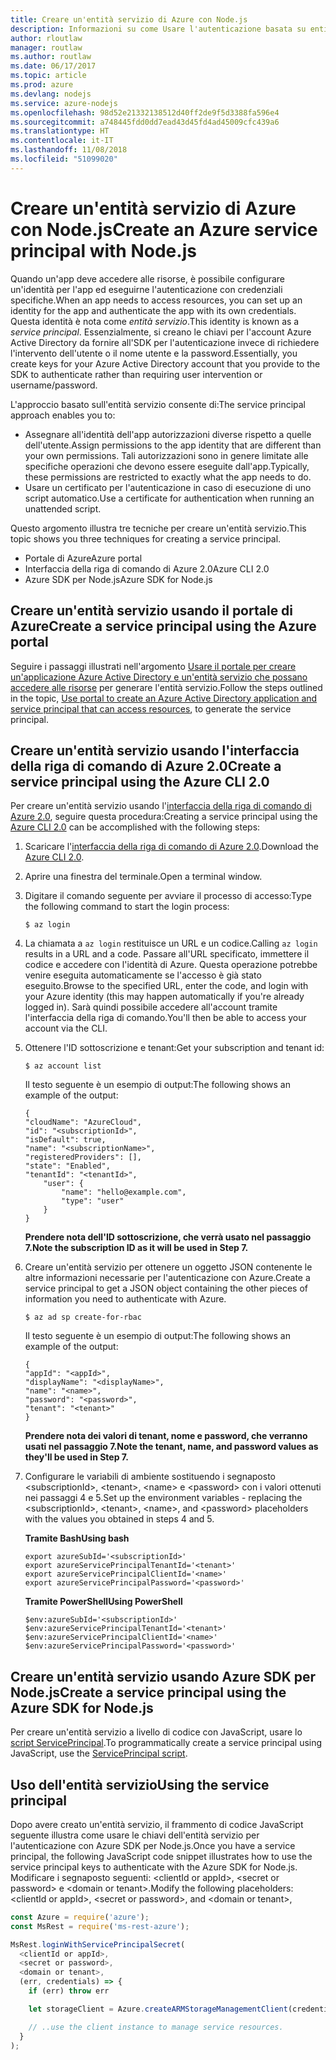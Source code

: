 ```yaml
---
title: Creare un'entità servizio di Azure con Node.js
description: Informazioni su come Usare l'autenticazione basata su entità servizio tramite Node.js
author: rloutlaw
manager: routlaw
ms.author: routlaw
ms.date: 06/17/2017
ms.topic: article
ms.prod: azure
ms.devlang: nodejs
ms.service: azure-nodejs
ms.openlocfilehash: 98d52e21332138512d40ff2de9f5d3388fa596e4
ms.sourcegitcommit: a748445fdd0dd7ead43d45fd4ad45009cfc439a6
ms.translationtype: HT
ms.contentlocale: it-IT
ms.lasthandoff: 11/08/2018
ms.locfileid: "51099020"
---
```

# <a name="create-an-azure-service-principal-with-nodejs"></a><span data-ttu-id="68f3b-103">Creare un'entità servizio di Azure con Node.js</span><span class="sxs-lookup"><span data-stu-id="68f3b-103">Create an Azure service principal with Node.js</span></span> 

<span data-ttu-id="68f3b-104">Quando un'app deve accedere alle risorse, è possibile configurare un'identità per l'app ed eseguirne l'autenticazione con credenziali specifiche.</span><span class="sxs-lookup"><span data-stu-id="68f3b-104">When an app needs to access resources, you can set up an identity for the app and authenticate the app with its own credentials.</span></span> <span data-ttu-id="68f3b-105">Questa identità è nota come *entità servizio*.</span><span class="sxs-lookup"><span data-stu-id="68f3b-105">This identity is known as a *service principal*.</span></span> <span data-ttu-id="68f3b-106">Essenzialmente, si creano le chiavi per l'account Azure Active Directory da fornire all'SDK per l'autenticazione invece di richiedere l'intervento dell'utente o il nome utente e la password.</span><span class="sxs-lookup"><span data-stu-id="68f3b-106">Essentially, you create keys for your Azure Active Directory account that you provide to the SDK to authenticate rather than requiring user intervention or username/password.</span></span>

<span data-ttu-id="68f3b-107">L'approccio basato sull'entità servizio consente di:</span><span class="sxs-lookup"><span data-stu-id="68f3b-107">The service principal approach enables you to:</span></span>
- <span data-ttu-id="68f3b-108">Assegnare all'identità dell'app autorizzazioni diverse rispetto a quelle dell'utente.</span><span class="sxs-lookup"><span data-stu-id="68f3b-108">Assign permissions to the app identity that are different than your own permissions.</span></span> <span data-ttu-id="68f3b-109">Tali autorizzazioni sono in genere limitate alle specifiche operazioni che devono essere eseguite dall'app.</span><span class="sxs-lookup"><span data-stu-id="68f3b-109">Typically, these permissions are restricted to exactly what the app needs to do.</span></span>
- <span data-ttu-id="68f3b-110">Usare un certificato per l'autenticazione in caso di esecuzione di uno script automatico.</span><span class="sxs-lookup"><span data-stu-id="68f3b-110">Use a certificate for authentication when running an unattended script.</span></span>

<span data-ttu-id="68f3b-111">Questo argomento illustra tre tecniche per creare un'entità servizio.</span><span class="sxs-lookup"><span data-stu-id="68f3b-111">This topic shows you three techniques for creating a service principal.</span></span>

- <span data-ttu-id="68f3b-112">Portale di Azure</span><span class="sxs-lookup"><span data-stu-id="68f3b-112">Azure portal</span></span>
- <span data-ttu-id="68f3b-113">Interfaccia della riga di comando di Azure 2.0</span><span class="sxs-lookup"><span data-stu-id="68f3b-113">Azure CLI 2.0</span></span>
- <span data-ttu-id="68f3b-114">Azure SDK per Node.js</span><span class="sxs-lookup"><span data-stu-id="68f3b-114">Azure SDK for Node.js</span></span>

## <a name="create-a-service-principal-using-the-azure-portal"></a><span data-ttu-id="68f3b-115">Creare un'entità servizio usando il portale di Azure</span><span class="sxs-lookup"><span data-stu-id="68f3b-115">Create a service principal using the Azure portal</span></span>

<span data-ttu-id="68f3b-116">Seguire i passaggi illustrati nell'argomento [Usare il portale per creare un'applicazione Azure Active Directory e un'entità servizio che possano accedere alle risorse](https://azure.microsoft.com/documentation/articles/resource-group-create-service-principal-portal/) per generare l'entità servizio.</span><span class="sxs-lookup"><span data-stu-id="68f3b-116">Follow the steps outlined in the topic, [Use portal to create an Azure Active Directory application and service principal that can access resources](https://azure.microsoft.com/documentation/articles/resource-group-create-service-principal-portal/), to generate the service principal.</span></span>

## <a name="create-a-service-principal-using-the-azure-cli-20"></a><span data-ttu-id="68f3b-117">Creare un'entità servizio usando l'interfaccia della riga di comando di Azure 2.0</span><span class="sxs-lookup"><span data-stu-id="68f3b-117">Create a service principal using the Azure CLI 2.0</span></span>

<span data-ttu-id="68f3b-118">Per creare un'entità servizio usando l'[interfaccia della riga di comando di Azure 2.0](https://docs.microsoft.com/cli/azure/install-az-cli2), seguire questa procedura:</span><span class="sxs-lookup"><span data-stu-id="68f3b-118">Creating a service principal using the [Azure CLI 2.0](https://docs.microsoft.com/cli/azure/install-az-cli2) can be accomplished with the following steps:</span></span>

1. <span data-ttu-id="68f3b-119">Scaricare l'[interfaccia della riga di comando di Azure 2.0](https://docs.microsoft.com/cli/azure/install-az-cli2).</span><span class="sxs-lookup"><span data-stu-id="68f3b-119">Download the [Azure CLI 2.0](https://docs.microsoft.com/cli/azure/install-az-cli2).</span></span>

2. <span data-ttu-id="68f3b-120">Aprire una finestra del terminale.</span><span class="sxs-lookup"><span data-stu-id="68f3b-120">Open a terminal window.</span></span>

3. <span data-ttu-id="68f3b-121">Digitare il comando seguente per avviare il processo di accesso:</span><span class="sxs-lookup"><span data-stu-id="68f3b-121">Type the following command to start the login process:</span></span>

    ```shell
    $ az login
    ```

4. <span data-ttu-id="68f3b-122">La chiamata a `az login` restituisce un URL e un codice.</span><span class="sxs-lookup"><span data-stu-id="68f3b-122">Calling `az login` results in a URL and a code.</span></span> <span data-ttu-id="68f3b-123">Passare all'URL specificato, immettere il codice e accedere con l'identità di Azure. Questa operazione potrebbe venire eseguita automaticamente se l'accesso è già stato eseguito.</span><span class="sxs-lookup"><span data-stu-id="68f3b-123">Browse to the specified URL, enter the code, and login with your Azure identity (this may happen automatically if you're already logged in).</span></span> <span data-ttu-id="68f3b-124">Sarà quindi possibile accedere all'account tramite l'interfaccia della riga di comando.</span><span class="sxs-lookup"><span data-stu-id="68f3b-124">You'll then be able to access your account via the CLI.</span></span>

5. <span data-ttu-id="68f3b-125">Ottenere l'ID sottoscrizione e tenant:</span><span class="sxs-lookup"><span data-stu-id="68f3b-125">Get your subscription and tenant id:</span></span>

    ```shell
    $ az account list
    ```

    <span data-ttu-id="68f3b-126">Il testo seguente è un esempio di output:</span><span class="sxs-lookup"><span data-stu-id="68f3b-126">The following shows an example of the output:</span></span>

    ```shell
    {
    "cloudName": "AzureCloud",
    "id": "<subscriptionId>",
    "isDefault": true,
    "name": "<subscriptionName>",
    "registeredProviders": [],
    "state": "Enabled",
    "tenantId": "<tenantId>",
        "user": {
            "name": "hello@example.com",
            "type": "user"
        }
    }
    ```

    <span data-ttu-id="68f3b-127">**Prendere nota dell'ID sottoscrizione, che verrà usato nel passaggio 7.**</span><span class="sxs-lookup"><span data-stu-id="68f3b-127">**Note the subscription ID as it will be used in Step 7.**</span></span>

6. <span data-ttu-id="68f3b-128">Creare un'entità servizio per ottenere un oggetto JSON contenente le altre informazioni necessarie per l'autenticazione con Azure.</span><span class="sxs-lookup"><span data-stu-id="68f3b-128">Create a service principal to get a JSON object containing the other pieces of information you need to authenticate with Azure.</span></span>

    ```shell
    $ az ad sp create-for-rbac
    ```

    <span data-ttu-id="68f3b-129">Il testo seguente è un esempio di output:</span><span class="sxs-lookup"><span data-stu-id="68f3b-129">The following shows an example of the output:</span></span>

    ```shell
    {
    "appId": "<appId>",
    "displayName": "<displayName>",
    "name": "<name>",
    "password": "<password>",
    "tenant": "<tenant>"
    }
    ```

    <span data-ttu-id="68f3b-130">**Prendere nota dei valori di tenant, nome e password, che verranno usati nel passaggio 7.**</span><span class="sxs-lookup"><span data-stu-id="68f3b-130">**Note the tenant, name, and password values as they'll be used in Step 7.**</span></span>

7. <span data-ttu-id="68f3b-131">Configurare le variabili di ambiente sostituendo i segnaposto &lt;subscriptionId>, &lt;tenant>, &lt;name> e &lt;password> con i valori ottenuti nei passaggi 4 e 5.</span><span class="sxs-lookup"><span data-stu-id="68f3b-131">Set up the environment variables - replacing the &lt;subscriptionId>, &lt;tenant>, &lt;name>, and &lt;password> placeholders with the values you obtained in steps 4 and 5.</span></span> 

    <span data-ttu-id="68f3b-132">**Tramite Bash**</span><span class="sxs-lookup"><span data-stu-id="68f3b-132">**Using bash**</span></span>

    ```shell
    export azureSubId='<subscriptionId>'
    export azureServicePrincipalTenantId='<tenant>'
    export azureServicePrincipalClientId='<name>'
    export azureServicePrincipalPassword='<password>'
    ```

    <span data-ttu-id="68f3b-133">**Tramite PowerShell**</span><span class="sxs-lookup"><span data-stu-id="68f3b-133">**Using PowerShell**</span></span>

    ```shell
    $env:azureSubId='<subscriptionId>'
    $env:azureServicePrincipalTenantId='<tenant>'
    $env:azureServicePrincipalClientId='<name>'
    $env:azureServicePrincipalPassword='<password>'
    ```

## <a name="create-a-service-principal-using-the-azure-sdk-for-nodejs"></a><span data-ttu-id="68f3b-134">Creare un'entità servizio usando Azure SDK per Node.js</span><span class="sxs-lookup"><span data-stu-id="68f3b-134">Create a service principal using the Azure SDK for Node.js</span></span>

<span data-ttu-id="68f3b-135">Per creare un'entità servizio a livello di codice con JavaScript, usare lo [script ServicePrincipal](https://github.com/Azure/azure-sdk-for-node/tree/master/Documentation/ServicePrincipal).</span><span class="sxs-lookup"><span data-stu-id="68f3b-135">To programmatically create a service principal using JavaScript, use the [ServicePrincipal script](https://github.com/Azure/azure-sdk-for-node/tree/master/Documentation/ServicePrincipal).</span></span>   

## <a name="using-the-service-principal"></a><span data-ttu-id="68f3b-136">Uso dell'entità servizio</span><span class="sxs-lookup"><span data-stu-id="68f3b-136">Using the service principal</span></span>

<span data-ttu-id="68f3b-137">Dopo avere creato un'entità servizio, il frammento di codice JavaScript seguente illustra come usare le chiavi dell'entità servizio per l'autenticazione con Azure SDK per Node.js.</span><span class="sxs-lookup"><span data-stu-id="68f3b-137">Once you have a service principal, the following JavaScript code snippet illustrates how to use the service principal keys to authenticate with the Azure SDK for Node.js.</span></span> <span data-ttu-id="68f3b-138">Modificare i segnaposto seguenti: &lt;clientId or appId>, &lt;secret or password> e &lt;domain or tenant>.</span><span class="sxs-lookup"><span data-stu-id="68f3b-138">Modify the following placeholders: &lt;clientId or appId>, &lt;secret or password>, and &lt;domain or tenant>,</span></span>

```javascript
const Azure = require('azure');
const MsRest = require('ms-rest-azure');

MsRest.loginWithServicePrincipalSecret(
  <clientId or appId>,
  <secret or password>,
  <domain or tenant>,
  (err, credentials) => {
    if (err) throw err

    let storageClient = Azure.createARMStorageManagementClient(credentials, '<azure-subscription-id>');

    // ..use the client instance to manage service resources.
  }
);
```
